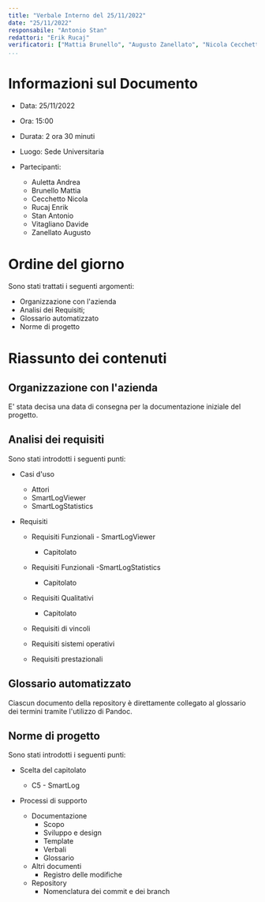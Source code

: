 ```yaml
---
title: "Verbale Interno del 25/11/2022"
date: "25/11/2022"
responsabile: "Antonio Stan"
redattori: "Erik Rucaj"
verificatori: ["Mattia Brunello", "Augusto Zanellato", "Nicola Cecchetto", "Andrea Auletta", "Davide Vitagliano"]
...
```


# Informazioni sul Documento

* Data: 25/11/2022
* Ora: 15:00
* Durata: 2 ora 30 minuti
* Luogo: Sede Universitaria
* Partecipanti:

  * Auletta Andrea
  * Brunello Mattia
  * Cecchetto Nicola
  * Rucaj Enrik
  * Stan Antonio
  * Vitagliano Davide
  * Zanellato Augusto

# Ordine del giorno

Sono stati trattati i seguenti argomenti:

* Organizzazione con l'azienda
* Analisi dei Requisiti;
* Glossario automatizzato
* Norme di progetto

# Riassunto dei contenuti

## Organizzazione con l'azienda

E' stata decisa una data di consegna per la documentazione iniziale del progetto.

## Analisi dei requisiti

Sono stati introdotti i seguenti punti:

* Casi d'uso

  * Attori
  * SmartLogViewer
  * SmartLogStatistics
* Requisiti

  * Requisiti Funzionali - SmartLogViewer

    * Capitolato
  * Requisiti Funzionali -SmartLogStatistics

    * Capitolato
  * Requisiti Qualitativi

    * Capitolato

  * Requisiti di vincoli
  * Requisiti sistemi operativi
  * Requisiti prestazionali

## Glossario automatizzato

Ciascun documento della repository è direttamente collegato al glossario dei termini tramite l'utilizzo di Pandoc.

## Norme di progetto

Sono stati introdotti i seguenti punti:

* Scelta del capitolato
  * C5 - SmartLog

* Processi di supporto
  * Documentazione
    * Scopo
    * Sviluppo e design
    * Template
    * Verbali
    * Glossario
  * Altri documenti
    * Registro delle modifiche
  * Repository
    * Nomenclatura dei commit e dei branch
